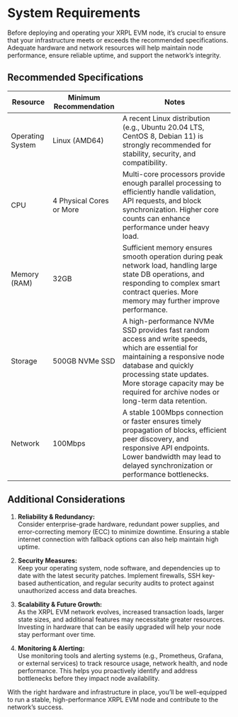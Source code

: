 # System Requirements

Before deploying and operating your XRPL EVM node, it’s crucial to ensure that your infrastructure meets or exceeds the recommended specifications. Adequate hardware and network resources will help maintain node performance, ensure reliable uptime, and support the network’s integrity.

## Recommended Specifications

| Resource        | Minimum Recommendation       | Notes                                   |
|-----------------|------------------------------|-----------------------------------------|
| Operating System | Linux (AMD64)               | A recent Linux distribution (e.g., Ubuntu 20.04 LTS, CentOS 8, Debian 11) is strongly recommended for stability, security, and compatibility. |
| CPU             | 4 Physical Cores or More     | Multi-core processors provide enough parallel processing to efficiently handle validation, API requests, and block synchronization. Higher core counts can enhance performance under heavy load. |
| Memory (RAM)    | 32GB                         | Sufficient memory ensures smooth operation during peak network load, handling large state DB operations, and responding to complex smart contract queries. More memory may further improve performance. |
| Storage         | 500GB NVMe SSD               | A high-performance NVMe SSD provides fast random access and write speeds, which are essential for maintaining a responsive node database and quickly processing state updates. More storage capacity may be required for archive nodes or long-term data retention. |
| Network          | 100Mbps                     | A stable 100Mbps connection or faster ensures timely propagation of blocks, efficient peer discovery, and responsive API endpoints. Lower bandwidth may lead to delayed synchronization or performance bottlenecks. |

## Additional Considerations

1. **Reliability & Redundancy:**  
   Consider enterprise-grade hardware, redundant power supplies, and error-correcting memory (ECC) to minimize downtime. Ensuring a stable internet connection with fallback options can also help maintain high uptime.

2. **Security Measures:**  
   Keep your operating system, node software, and dependencies up to date with the latest security patches. Implement firewalls, SSH key-based authentication, and regular security audits to protect against unauthorized access and data breaches.

3. **Scalability & Future Growth:**  
   As the XRPL EVM network evolves, increased transaction loads, larger state sizes, and additional features may necessitate greater resources. Investing in hardware that can be easily upgraded will help your node stay performant over time.

4. **Monitoring & Alerting:**  
   Use monitoring tools and alerting systems (e.g., Prometheus, Grafana, or external services) to track resource usage, network health, and node performance. This helps you proactively identify and address bottlenecks before they impact node availability.

With the right hardware and infrastructure in place, you’ll be well-equipped to run a stable, high-performance XRPL EVM node and contribute to the network’s success.
